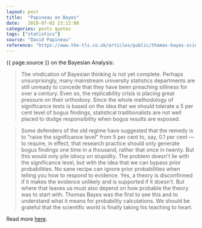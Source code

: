```yaml
---
layout: post
title:  "Papineau on Bayes"
date:   2018-07-02 23:12:00
categories: posts quotes
tags: ["statistics"]
source: "David Papineau"
reference: "https://www.the-tls.co.uk/articles/public/thomas-bayes-science-crisis/"
---
```


{{ page.source }} on the Bayesian Analysis:

> The vindication of Bayesian thinking is not yet complete. Perhaps unsurprisingly, many mainstream university statistics departments are still unready to concede that they have been preaching silliness for over a century. Even so, the replicability crisis is placing great pressure on their orthodoxy. Since the whole methodology of significance tests is based on the idea that we should tolerate a 5 per cent level of bogus findings, statistical traditionalists are not well placed to dodge responsibility when bogus results are exposed.

> Some defenders of the old regime have suggested that the remedy is to "raise the significance level" from 5 per cent to, say, 0.1 per cent — to require, in effect, that research practice should only generate bogus findings one time in a thousand, rather that once in twenty. But this would only pile idiocy on stupidity. The problem doesn't lie with the significance level, but with the idea that we can bypass prior probabilities. No sane recipe can ignore prior probabilities when telling you how to respond to evidence. Yes, a theory is disconfirmed if it makes the evidence unlikely and is supported if it doesn't. But where that leaves us must also depend on how probable the theory was to start with. Thomas Bayes was the first to see this and to understand what it means for probability calculations. We should be grateful that the scientific world is finally taking his teaching to heart.

Read more [here]({{page.reference}}).
